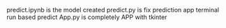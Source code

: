 predict.ipynb is the model created
predict.py is fix prediction app terminal run based
predict App.py is completely APP with tkinter
